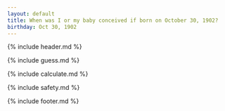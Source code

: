 ```yaml
---
layout: default
title: When was I or my baby conceived if born on October 30, 1902?
birthday: Oct 30, 1902
---
```


{% include header.md %}

{% include guess.md %}

{% include calculate.md %}

{% include safety.md %}

{% include footer.md %}



